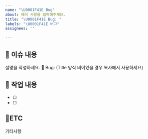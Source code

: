 ```yaml
---
name: "\U0001F41E Bug"
about: 에러 사항을 입력해주세요.
title: "\U0001F41E Bug: "
labels: "\U0001F41E 버그"
assignees: ''

---
```


## :bookmark_tabs: 이슈 내용
설명을 작성하세요.
🐞 Bug:  (Title 양식 비어있을 경우 복사해서 사용하세요)

## :pencil:  작업 내용
- [ ]
- [ ]

## :round_pushpin:ETC
기타사항
